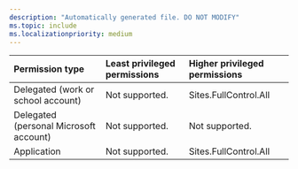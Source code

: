 ```yaml
---
description: "Automatically generated file. DO NOT MODIFY"
ms.topic: include
ms.localizationpriority: medium
---
```


|Permission type|Least privileged permissions|Higher privileged permissions|
|:---|:---|:---|
|Delegated (work or school account)|Not supported.|Sites.FullControl.All|
|Delegated (personal Microsoft account)|Not supported.|Not supported.|
|Application|Not supported.|Sites.FullControl.All|
